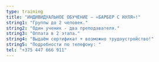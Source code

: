 ```yaml
---
type: training
title: "ИНДИВИДУАЛЬНОЕ ОБУЧЕНИЕ — «БАРБЕР С НУЛЯ»!"
string1: "Группы до 2 человек."
string2: "Один ученик - два преподавателя."
string3: "Оплата в 2 этапа."
string4: "Выдаём сертификат + возможно трудоустройство!"
string5: "Подробности по телефону: "
tel: "+375 447 666 911"
---
```

